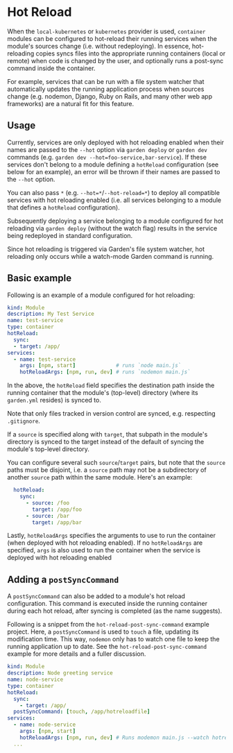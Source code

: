 # Hot Reload

When the `local-kubernetes` or `kubernetes` provider is used, `container` modules can be configured to hot-reload their running services when the module's sources change (i.e. without redeploying). In essence, hot-reloading copies syncs files into the appropriate running containers (local or remote) when code is changed by the user, and optionally runs a post-sync command inside the container.

For example, services that can be run with a file system watcher that automatically updates the running application process when sources change (e.g. nodemon, Django, Ruby on Rails, and many other web app frameworks) are a natural fit for this feature.

## Usage

Currently, services are only deployed with hot reloading enabled when their names are passed to the `--hot` option via `garden deploy` or `garden dev` commands (e.g. `garden dev --hot=foo-service,bar-service`). If these services don't belong to a module defining a `hotReload` configuration (see below for an example), an error will be thrown if their names are passed to the `--hot` option.

You can also pass `*` (e.g. `--hot=*`/`--hot-reload=*`) to deploy all compatible services with hot reloading enabled (i.e. all services belonging to a module that defines a `hotReload` configuration).

Subsequently deploying a service belonging to a module configured for hot reloading via `garden deploy` (without the watch flag) results in the service being redeployed in standard configuration.

Since hot reloading is triggered via Garden's file system watcher, hot reloading only occurs while a watch-mode Garden command is running.

## Basic example

Following is an example of a module configured for hot reloading:

```yaml
kind: Module
description: My Test Service
name: test-service
type: container
hotReload:
  sync:
  - target: /app/
services:
  - name: test-service
    args: [npm, start]             # runs `node main.js`
    hotReloadArgs: [npm, run, dev] # runs `nodemon main.js`
```

In the above, the `hotReload` field specifies the destination path inside the running container that the module's (top-level) directory (where its `garden.yml` resides) is synced to.

Note that only files tracked in version control are synced, e.g. respecting `.gitignore`.

If a `source` is specified along with `target`, that subpath in the module's directory is synced to the target instead of the default of syncing the module's top-level directory.

You can configure several such `source`/`target` pairs, but note that the `source` paths must be disjoint, i.e. a `source` path may not be a subdirectory of another `source` path within the same module. Here's an example:

```yaml
  hotReload:
    sync:
      - source: /foo
        target: /app/foo
      - source: /bar
        target: /app/bar
```

Lastly, `hotReloadArgs` specifies the arguments to use to run the container (when deployed with hot reloading enabled). If no `hotReloadArgs` are specified, `args` is also used to run the container when the service is deployed with hot reloading enabled

## Adding a `postSyncCommand`

A `postSyncCommand` can also be added to a module's hot reload configuration. This command is executed inside the running container during each hot reload, after syncing is completed (as the name suggests). 

Following is a snippet from the `hot-reload-post-sync-command` example project. Here, a `postSyncCommand` is used to `touch` a file, updating its modification time. This way, `nodemon` only has to watch one file to keep the running application up to date. See the `hot-reload-post-sync-command` example for more details and a fuller discussion.

```yaml
kind: Module
description: Node greeting service
name: node-service
type: container
hotReload:
  sync:
    - target: /app/
  postSyncCommand: [touch, /app/hotreloadfile]
services:
  - name: node-service
    args: [npm, start]
    hotReloadArgs: [npm, run, dev] # Runs modemon main.js --watch hotreloadfile
  ...
```